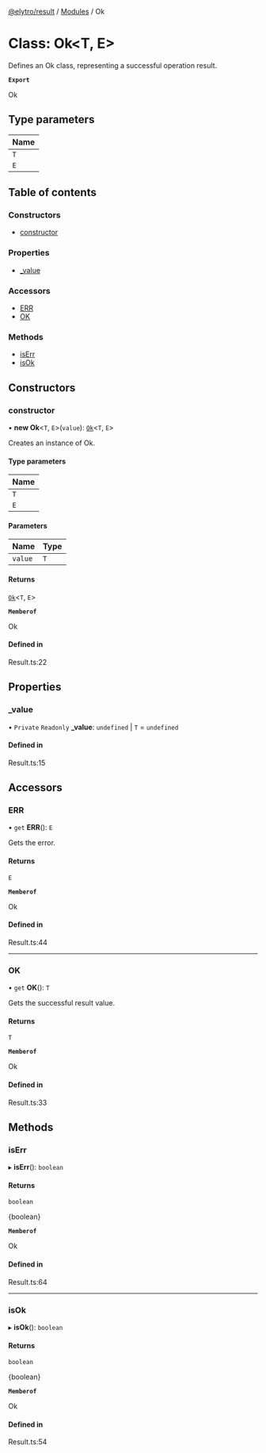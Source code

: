 [@elytro/result](../README.md) / [Modules](../modules.md) / Ok

# Class: Ok\<T, E\>

Defines an Ok class, representing a successful operation result.

**`Export`**

Ok

## Type parameters

| Name |
| :------ |
| `T` |
| `E` |

## Table of contents

### Constructors

- [constructor](Ok.md#constructor)

### Properties

- [\_value](Ok.md#_value)

### Accessors

- [ERR](Ok.md#err)
- [OK](Ok.md#ok)

### Methods

- [isErr](Ok.md#iserr)
- [isOk](Ok.md#isok)

## Constructors

### constructor

• **new Ok**\<`T`, `E`\>(`value`): [`Ok`](Ok.md)\<`T`, `E`\>

Creates an instance of Ok.

#### Type parameters

| Name |
| :------ |
| `T` |
| `E` |

#### Parameters

| Name | Type |
| :------ | :------ |
| `value` | `T` |

#### Returns

[`Ok`](Ok.md)\<`T`, `E`\>

**`Memberof`**

Ok

#### Defined in

Result.ts:22

## Properties

### \_value

• `Private` `Readonly` **\_value**: `undefined` \| `T` = `undefined`

#### Defined in

Result.ts:15

## Accessors

### ERR

• `get` **ERR**(): `E`

Gets the error.

#### Returns

`E`

**`Memberof`**

Ok

#### Defined in

Result.ts:44

___

### OK

• `get` **OK**(): `T`

Gets the successful result value.

#### Returns

`T`

**`Memberof`**

Ok

#### Defined in

Result.ts:33

## Methods

### isErr

▸ **isErr**(): `boolean`

#### Returns

`boolean`

{boolean}

**`Memberof`**

Ok

#### Defined in

Result.ts:64

___

### isOk

▸ **isOk**(): `boolean`

#### Returns

`boolean`

{boolean}

**`Memberof`**

Ok

#### Defined in

Result.ts:54
